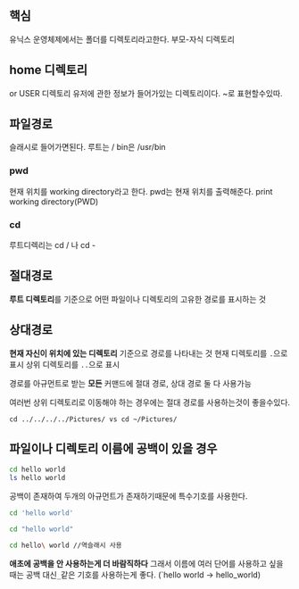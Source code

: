 ## 핵심
유닉스 운영체제에서는 폴더를 디렉토리라고한다. 부모-자식 디렉토리

## home 디렉토리
or USER 디렉토리 유저에 관한 정보가 들어가있는 디렉토리이다.
~로 표현할수있따.
## 파일경로
슬래시로 들어가면된다. 루트는 \/ bin은 /usr/bin


### **pwd**
현재 위치를 working directory라고 한다.
pwd는 현재 위치를 출력해준다. print working directory(PWD)

 ### **cd**
 루트디렉리는 cd / 나 cd -

## 절대경로
**루트 디렉토리**를 기준으로 어떤 파일이나 디렉토리의 고유한 경로를 표시하는 것

## 상대경로
**현재 자신이 위치에 있는 디렉토리** 기준으로 경로를 나타내는 것
현재 디렉토리를 `.`으로 표시
상위 디렉토리를 `..`으로 표시

경로를 아규먼트로 받는 **모든** 커맨드에 절대 경로, 상대 경로 둘 다 사용가능

여러번 상위 디렉토리로 이동해야 하는 경우에는 절대 경로를 사용하는것이 좋을수있다.
```shell
cd ../../../../Pictures/ vs cd ~/Pictures/
```

## 파일이나 디렉토리 이름에 공백이 있을 경우
```bash
cd hello world
ls hello world
```
공백이 존재하여 두개의 아규먼트가 존재하기때문에 특수기호를 사용한다.
```bash
cd 'hello world'
```
```bash
cd "hello world"
```
```bash
cd hello\ world //역슬래시 사용
```

**애초에 공백을 안 사용하는게 더 바람직하다**
그래서 이름에 여러 단어를 사용하고 싶을 때는 공백 대신`_`같은 기호를 사용하는게 좋다.
(`hello world -> hello_world)

